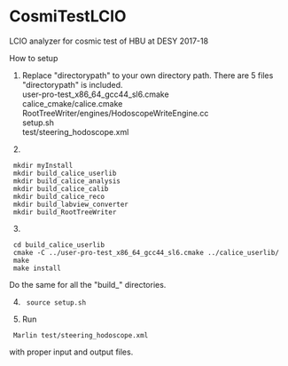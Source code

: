 # CosmiTestLCIO
LCIO analyzer for cosmic test of HBU at DESY 2017-18

How to setup
1. Replace "directorypath" to your own directory path. There are 5 files "directorypath" is included.  
        user-pro-test_x86_64_gcc44_sl6.cmake  
        calice_cmake/calice.cmake  
        RootTreeWriter/engines/HodoscopeWriteEngine.cc  
        setup.sh  
        test/steering_hodoscope.xml  

2.
```
 mkdir myInstall
 mkdir build_calice_userlib
 mkdir build_calice_analysis
 mkdir build_calice_calib
 mkdir build_calice_reco
 mkdir build_labview_converter
 mkdir build_RootTreeWriter
```
                   
3.
```
 cd build_calice_userlib
 cmake -C ../user-pro-test_x86_64_gcc44_sl6.cmake ../calice_userlib/
 make
 make install
```

   Do the same for all the "build_" directories.

4. ``` source setup.sh```

5. Run
```
 Marlin test/steering_hodoscope.xml
```  
   with proper input and output files.

